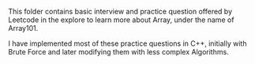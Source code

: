 This folder contains basic interview and practice question offered by Leetcode in the explore to learn more about Array, under the name of Array101.

I have implemented most of these practice questions in C++, initially with Brute Force and later modifying them with less complex Algorithms.
